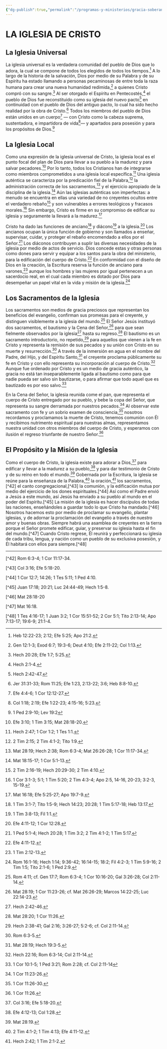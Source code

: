 ```yaml
---
{"dg-publish":true,"permalink":"/programas-y-ministerios/gracia-soberana-orizaba/identidad-y-teologia/la-iglesia-de-cristo/"}
---
```


# LA IGLESIA DE CRISTO

  

## La Iglesia Universal

  

La iglesia universal es la verdadera comunidad del pueblo de Dios que lo adora, la cual se compone de todos los elegidos de todos los tiempos.[^1] A lo largo de la historia de la salvación, Dios por medio de su Palabra y de su Espíritu ha estado llamando a personas pecaminosas de entre toda la raza humana para crear una nueva humanidad redimida,[^2] a quienes Cristo compró con su sangre.[^3] Al ser otorgado el Espíritu en Pentecostés,[^4] el pueblo de Dios fue reconstituido como su iglesia del nuevo pacto[^5] en continuidad con el pueblo de Dios del antiguo pacto, lo cual ha sido hecho realidad por la obra de Cristo.[^6] Todos los miembros del pueblo de Dios están unidos en un cuerpo[^7] — con Cristo como la cabeza suprema, sustentadora, e impartidora de vida[^8]— y apartados para posesión y para los propósitos de Dios.[^9]

  

## La Iglesia Local

  

Como una expresión de la iglesia universal de Cristo, la iglesia local es el punto focal del plan de Dios para llevar a su pueblo a la madurez y para salvar pecadores.[^10] Por lo tanto, todos los Cristianos han de integrarse como miembros comprometidos a una iglesia local específica.[^11] Una iglesia auténtica se caracteriza por la predicación fiel de la Palabra,[^12] la administración correcta de los sacramentos,[^13] y el ejercicio apropiado de la disciplina de la iglesia.[^14] Aún las iglesias auténticas son imperfectas: a menudo se encuentra en ellas una variedad de no creyentes ocultos entre el verdadero rebaño[^15] y son vulnerables a errores teológicos y fracasos morales.[^16] Sin embargo, Cristo es firme en su compromiso de edificar su iglesia y seguramente la llevará a la madurez.[^17]

  

Cristo ha dado las funciones de anciano[^18] y diácono[^19] a la iglesia.[^20] Los ancianos ocupan la única función de gobierno y son llamados a enseñar, supervisar, cuidar, y proteger el rebaño encomendado a ellos por el Señor.[^21] Los diáconos contribuyen a suplir las diversas necesidades de la iglesia por medio de actos de servicio. Dios concede estas y otras personas como dones para servir y equipar a los santos para la obra del ministerio, para la edificación del cuerpo de Cristo.[^22] En conformidad con el diseño de Dios en la creación, la Escritura reserva la función de anciano para varones,[^23] aunque los hombres y las mujeres por igual pertenecen a un sacerdocio real, en el cual cada miembro es dotado por Dios para desempeñar un papel vital en la vida y misión de la iglesia.[^24]

  

## Los Sacramentos de la Iglesia

  

Los sacramentos son medios de gracia preciosos que representan los beneficios del evangelio, confirman sus promesas para el creyente, y distinguen visiblemente a la iglesia del mundo.[^25] El Señor Jesús instituyó dos sacramentos, el bautismo y la Cena del Señor,[^26] para que sean fielmente observados por la iglesia[^27] hasta su regreso.[^28] El bautismo es un sacramento introductorio, no repetido,[^29] para aquellos que vienen a la fe en Cristo y representa la remisión de sus pecados y su unión con Cristo en su muerte y resurrección.[^30] A través de la inmersión en agua en el nombre del Padre, del Hijo, y del Espíritu Santo,[^31] el creyente proclama públicamente su fe en Cristo y con ello representa su incorporación al cuerpo de Cristo.[^32] Aunque fue ordenado por Cristo y es un medio de gracia auténtico, la gracia no está tan inseparablemente ligada al bautismo como para que nadie pueda ser salvo sin bautizarse, o para afirmar que todo aquel que es bautizado es por eso salvo.[^33]

  

En la Cena del Señor, la iglesia reunida come el pan, que representa el cuerpo de Cristo entregado por su pueblo, y bebe la copa del Señor, que representa su sangre derramada por nuestros pecados.[^34] Al observar este sacramento con fe y un sobrio examen de consciencia,[^35] nosotros recordamos y proclamamos la muerte de Cristo, tenemos comunión con Él y recibimos nutrimento espiritual para nuestras almas, representamos nuestra unidad con otros miembros del cuerpo de Cristo, y esperamos con ilusión el regreso triunfante de nuestro Señor.[^36]

  

## El Propósito y la Misión de la Iglesia

  

Como el cuerpo de Cristo, la iglesia existe para adorar a Dios,[^37] para edificar y llevar a la madurez a su pueblo,[^38] y para dar testimonio de Cristo y de su reino en todo el mundo.[^39] Gobernada por la Escritura, la iglesia se reúne para la enseñanza de la Palabra,[^40] la oración,[^41] los sacramentos,[^42] el canto congregacional,[^43] la comunión, y la edificación mutua por medio del ejercicio de los dones espirituales.[^44] Así como el Padre envió a Jesús a este mundo, así Jesús ha enviado a su pueblo al mundo en el poder del Espíritu.[^45] La misión de la iglesia es hacer discípulos de todas las naciones, enseñándoles a guardar todo lo que Cristo ha mandado.[^46] Nosotros hacemos esto por medio de proclamar su evangelio, plantar iglesias, y de adornar la proclamación del evangelio a través de nuestro amor y buenas obras. Siempre habrá una asamblea de creyentes en la tierra porque el Señor promete edificar, guiar, y preservar su iglesia hasta el fin del mundo.[^47] Cuando Cristo regrese, Él reunirá y perfeccionará su iglesia de cada tribu, lengua, y nación como un pueblo de su exclusiva posesión, y Él habitará con ellos para siempre.[^48]

  

  

---

  

[^1]: Heb 12:22-23; 2:12; Efe 5:25; Apo 21:2.

  

[^2]: Gen 12:1-3; Exod 6:7; 19:3-6; Deut 4:10; Efe 2:11-22; Col 1:13.

  

[^3]: Hech 20:28; Efe 1:7; 5:25.

  

[^4]: Hech 2:1-4.

  

[^5]: Hech 2:42-47.

  

[^6]: Jer 31:31-33; Rom 11:25; Efe 1:23, 2:13-22; 3:6; Heb 8:8-10.

  

[^7]: Efe 4:4-6; 1 Cor 12:12-27.

  

[^8]: Col 1:18; 2:19; Efe 1:22-23; 4:15-16; 5:23.

  

[^9]: 1 Ped 2:9-10; Lev 19:2

  

[^10]: Efe 3:10; 1 Tim 3:15; Mat 28:18-20.

  

[^11]: Hech 2:47; 1 Cor 1:2; 1 Tes 1:1.

  

[^12]: 2 Tim 2:15; 2 Tim 4:1-2; Tito 1:9.

  

[^13]: Mat 28:19; Hech 2:38; Rom 6:3-4; Mat 26:26-28; 1 Cor 11:17-34.

  

[^14]: Mat 18:15-17; 1 Cor 5:1-13.

  

[^15]: 2 Tim 2:16-19; Hech 20:29-30; 2 Tim 4:10.

  

[^16]: 1 Cor 3:1-3; 5:1; 1 Tim 5:20; 2 Tim 4:3-4; Apo 2:5, 14-16, 20-23; 3:2-3, 15-19.

  

[^17]: Mat 16:18; Efe 5:25-27; Apo 19:7-9.

  

[^18]: 1 Tim 3:1-7; Tito 1:5-9; Hech 14:23; 20:28; 1 Tim 5:17-18; Heb 13:17.

  

[^19]: 1 Tim 3:8-13; Fil 1:1.

  

[^20]: Efe 4:11-12; 1 Cor 12:28.

  

[^21]: 1 Ped 5:1-4; Hech 20:28; 1 Tim 3:2; 2 Tim 4:1-2; 1 Tim 5:17.

  

[^22]: Efe 4:11-12.

  

[^23]: 1 Tim 2:12-13.

  

[^24]: Rom 16:1-16; Hech 1:14; 9:36-42; 16:14-15; 18:2; Fil 4:2-3; 1 Tim 5:9-16; 2 Tim 1:5; Tito 2:1-6; 1 Ped 2:9.

  

[^25]: Rom 4:11; cf. Gen 17:7; Rom 6:3-4; 1 Cor 10:16-20; Gal 3:26-28; Col 2:11-14.

  

[^26]: Mat 28:19; 1 Cor 11:23-26; cf. Mat 26:26-29; Marcos 14:22-25; Luc 22:14-23.

  

[^27]: Hech 2:42-46.

  

[^28]: Mat 28:20; 1 Cor 11:26.

  

[^29]: Hech 2:38-41; Gal 2:16; 3:26-27; 5:2-6; cf. Col 2:11-14.

  

[^30]: Rom 6:3-5.

  

[^31]: Mat 28:19; Hech 19:3-5.

  

[^32]: Hech 22:16; Rom 6:3-14; Col 2:11-14.

  

[^33]: 1 Cor 10:1-5; 1 Ped 3:21; Rom 2:28; cf. Col 2:11-14

  

[^34]: 1 Cor 11:23-26.

  

[^35]: 1 Cor 11:26-30.

  

[^36]: 1 Cor 11:26.

  

[^37]: Col 3:16; Efe 5:18-20.

  

[^38]: Efe 4:12-13; Col 1:28.

  

[^39]: Mat 28:19.

  

[^40]: 2 Tim 4:1-2; 1 Tim 4:13; Efe 4:11-12.

  

[^41]: Hech 2:42; 1 Tim 2:1-2.

  

[^42] Rom 6:3-4; 1 Cor 11:17-34.

  

[^43] Col 3:16; Efe 5:18-20.

  

[^44] 1 Cor 12:7; 14:26; 1 Tes 5:11; 1 Ped 4:10.

  

[^45] Juan 17:18; 20:21; Luc 24:44-49; Hech 1:5-8.

  

[^46] Mat 28:18-20

  

[^47] Mat 16:18.

  

[^48] 1 Tes 4:16-17; 1 Juan 3:2; 1 Cor 15:51-52; 2 Cor 5:1; Tito 2:13-14; Apo 7:13-17; 19:6-9; 21:1-4.